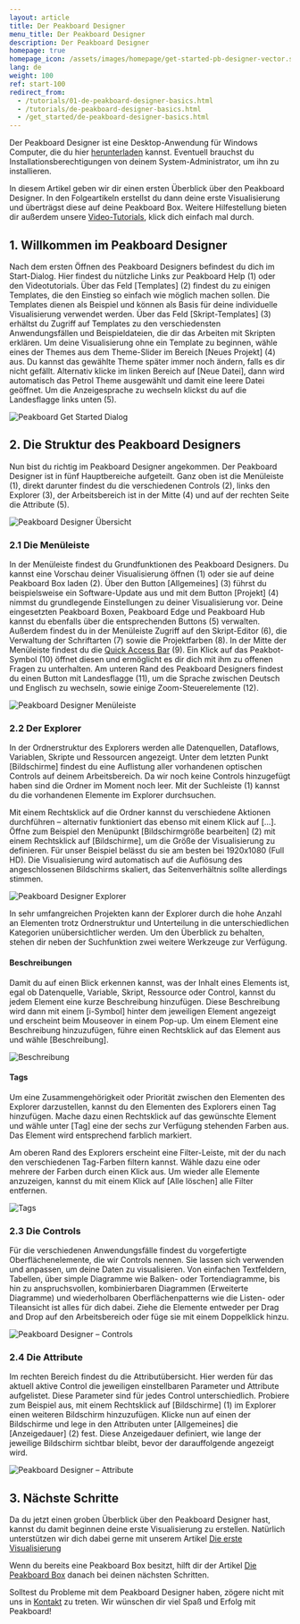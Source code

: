 ```yaml
---
layout: article
title: Der Peakboard Designer  
menu_title: Der Peakboard Designer  
description: Der Peakboard Designer
homepage: true
homepage_icon: /assets/images/homepage/get-started-pb-designer-vector.svg
lang: de
weight: 100
ref: start-100
redirect_from:
  - /tutorials/01-de-peakboard-designer-basics.html
  - /tutorials/de-peakboard-designer-basics.html
  - /get_started/de-peakboard-designer-basics.html
---
```


Der Peakboard Designer ist eine Desktop-Anwendung für Windows Computer, die du hier [herunterladen](https://peakboard.com/peakboard-designer/?utm_source=HelpCenter&utm_medium=Link&utm_campaign=GetStarted_Article) kannst.
Eventuell brauchst du Installationsberechtigungen von deinem System-Administrator, um ihn zu installieren.

In diesem Artikel geben wir dir einen ersten Überblick über den Peakboard Designer. In den Folgeartikeln erstellst du dann deine erste Visualisierung und überträgst diese auf deine Peakboard Box.
Weitere Hilfestellung bieten dir außerdem unsere [Video-Tutorials](/tutorials/de-video-overview.html), klick dich einfach mal durch.

## 1. Willkommen im Peakboard Designer

Nach dem ersten Öffnen des Peakboard Designers befindest du dich im Start-Dialog.
Hier findest du nützliche Links zur Peakboard Help (1) oder den Videotutorials.
Über das Feld [Templates] (2) findest du zu einigen Templates, die den Einstieg so einfach wie möglich machen sollen.
Die Templates dienen als Beispiel und können als Basis für deine individuelle Visualisierung verwendet werden.
Über das Feld [Skript-Templates] (3) erhältst du Zugriff auf Templates zu den verschiedensten Anwendungsfällen und Beispieldateien, die dir das Arbeiten mit Skripten erklären.
Um deine Visualisierung ohne ein Template zu beginnen, wähle eines der Themes aus dem Theme-Slider im Bereich [Neues Projekt] (4) aus. Du kannst das gewählte Theme später immer noch ändern, falls es dir nicht gefällt. Alternativ klicke im linken Bereich auf [Neue Datei], dann wird automatisch das Petrol Theme ausgewählt und damit eine leere Datei geöffnet.
Um die Anzeigesprache zu wechseln klickst du auf die Landesflagge links unten (5).

![Peakboard Get Started Dialog](/assets/images/get_started/de_designer-01.png)

## 2. Die Struktur des Peakboard Designers

Nun bist du richtig im Peakboard Designer angekommen.
Der Peakboard Designer ist in fünf Hauptbereiche aufgeteilt.
Ganz oben ist die Menüleiste (1), direkt darunter findest du die verschiedenen Controls (2), links den Explorer (3), der Arbeitsbereich ist in der Mitte (4) und auf der rechten Seite die Attribute (5).

![Peakboard Designer Übersicht](/assets/images/get_started/de_designer-02.png)

### 2.1 Die Menüleiste

In der Menüleiste findest du Grundfunktionen des Peakboard Designers.
Du kannst eine Vorschau deiner Visualisierung öffnen (1) oder sie auf deine Peakboard Box laden (2).
Über den Button [Allgemeines] (3) führst du beispielsweise ein Software-Update aus und mit dem Button [Projekt] (4) nimmst du grundlegende Einstellungen zu deiner Visualisierung vor. Deine eingesetzten Peakboard Boxen, Peakboard Edge und Peakboard Hub kannst du ebenfalls über die entsprechenden Buttons (5) verwalten. Außerdem findest du in der Menüleiste Zugriff auf den Skript-Editor (6), die Verwaltung der Schriftarten (7) sowie die Projektfarben (8). In der Mitte der Menüleiste findest du die [Quick Access Bar](/get_started/de-quick-access-hotkeys.html) (9). Ein Klick auf das Peakbot-Symbol (10) öffnet diesen und ermöglicht es dir dich mit ihm zu offenen Fragen zu unterhalten.
Am unteren Rand des Peakboard Designers findest du einen Button mit Landesflagge (11), um die Sprache zwischen Deutsch und Englisch zu wechseln, sowie einige Zoom-Steuerelemente (12).

![Peakboard Designer Menüleiste](/assets/images/get_started/de_designer-03.png)

### 2.2 Der Explorer

In der Ordnerstruktur des Explorers werden alle Datenquellen, Dataflows, Variablen, Skripte und Ressourcen angezeigt.
Unter dem letzten Punkt [Bildschirme] findest du eine Auflistung aller vorhandenen optischen Controls auf deinem Arbeitsbereich.
Da wir noch keine Controls hinzugefügt haben sind die Ordner im Moment noch leer. Mit der Suchleiste (1) kannst du die vorhandenen Elemente im Explorer durchsuchen.

Mit einem Rechtsklick auf die Ordner kannst du verschiedene Aktionen durchführen – alternativ funktioniert das ebenso mit einem Klick auf […].
Öffne zum Beispiel den Menüpunkt [Bildschirmgröße bearbeiten] (2) mit einem Rechtsklick auf [Bildschirme], um die Größe der Visualisierung zu definieren.
Für unser Beispiel belässt du sie am besten bei 1920x1080 (Full HD).
Die Visualisierung wird automatisch auf die Auflösung des angeschlossenen Bildschirms skaliert, das Seitenverhältnis sollte allerdings stimmen.

![Peakboard Designer Explorer](/assets/images/get_started/de_designer-04.png)

In sehr umfangreichen Projekten kann der Explorer durch die hohe Anzahl an Elementen trotz Ordnerstruktur und Unterteilung in die unterschiedlichen Kategorien unübersichtlicher werden. Um den Überblick zu behalten, stehen dir neben der Suchfunktion zwei weitere Werkzeuge zur Verfügung.

#### Beschreibungen

Damit du auf einen Blick erkennen kannst, was der Inhalt eines Elements ist, egal ob Datenquelle, Variable, Skript, Ressource oder Control, kannst du jedem Element eine kurze Beschreibung hinzufügen. Diese Beschreibung wird dann mit einem [i-Symbol] hinter dem jeweiligen Element angezeigt und erscheint beim Mouseover in einem Pop-up. Um einem Element eine Beschreibung hinzuzufügen, führe einen Rechtsklick auf das Element aus und wähle [Beschreibung].

![Beschreibung](/assets/images/get_started/de_designer-07.gif)

#### Tags

Um eine Zusammengehörigkeit oder Priorität zwischen den Elementen des Explorer darzustellen, kannst du den Elementen des Explorers einen Tag hinzufügen. Mache dazu einen Rechtsklick auf das gewünschte Element und wähle unter [Tag] eine der sechs zur Verfügung stehenden Farben aus. Das Element wird entsprechend farblich markiert.

Am oberen Rand des Explorers erscheint eine Filter-Leiste, mit der du nach den verschiedenen Tag-Farben filtern kannst. Wähle dazu eine oder mehrere der Farben durch einen Klick aus. Um wieder alle Elemente anzuzeigen, kannst du mit einem Klick auf [Alle löschen] alle Filter entfernen.

![Tags](/assets/images/get_started/de_designer-08.gif)

### 2.3 Die Controls

Für die verschiedenen Anwendungsfälle findest du vorgefertigte Oberflächenelemente, die wir Controls nennen. Sie lassen sich verwenden und anpassen, um deine Daten zu visualisieren.
Von einfachen Textfeldern, Tabellen, über simple Diagramme wie Balken- oder Tortendiagramme, bis hin zu anspruchsvollen, kombinierbaren Diagrammen (Erweiterte Diagramme) und wiederholbaren Oberflächenpatterns wie die Listen- oder Tileansicht ist alles für dich dabei.
Ziehe die Elemente entweder per Drag and Drop auf den Arbeitsbereich oder füge sie mit einem Doppelklick hinzu.

![Peakboard Designer – Controls](/assets/images/get_started/de_designer-05.gif)

### 2.4 Die Attribute

Im rechten Bereich findest du die Attributübersicht.
Hier werden für das aktuell aktive Control die jeweiligen einstellbaren Parameter und Attribute aufgelistet.
Diese Parameter sind für jedes Control unterschiedlich.
Probiere zum Beispiel aus, mit einem Rechtsklick auf [Bildschirme] (1) im Explorer einen weiteren Bildschirm hinzuzufügen.
Klicke nun auf einen der Bildschirme und lege in den Attributen unter [Allgemeines] die [Anzeigedauer] (2) fest.
Diese Anzeigedauer definiert, wie lange der jeweilige Bildschirm sichtbar bleibt, bevor der darauffolgende angezeigt wird.

![Peakboard Designer – Attribute](/assets/images/get_started/de_designer-06.png)

## 3. Nächste Schritte

Da du jetzt einen groben Überblick über den Peakboard Designer hast, kannst du damit beginnen deine erste Visualisierung zu erstellen. Natürlich unterstützen wir dich dabei gerne mit unserem Artikel [Die erste Visualisierung](https://help.peakboard.com/get_started/de-visualization.html)

Wenn du bereits eine Peakboard Box besitzt, hilft dir der Artikel [Die Peakboard Box](https://help.peakboard.com/get_started/de-peakboard-box.html) danach bei deinen nächsten Schritten.

Solltest du Probleme mit dem Peakboard Designer haben, zögere nicht mit uns in [Kontakt](mailto:support@peakboard.com) zu treten.
Wir wünschen dir viel Spaß und Erfolg mit Peakboard!
